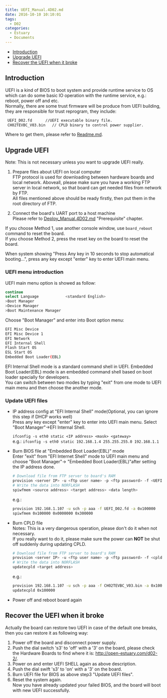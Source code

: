 ```yaml
---
title: UEFI_Manual.4D02.md
date: 2016-10-10 10:10:01
tags:
  - D02
categories:
  - Estuary
  - Documents
---
```

* [Introduction](#1)
* [Upgrade UEFI](#2)
* [Recover the UEFI when it broke](#3)

<!--more-->

## <a name="1">Introduction</a>

UEFI is a kind of BIOS to boot system and provide runtime service to OS which can do some basic IO operation with the runtime service, e.g.: reboot, power off and etc.  
Normally, there are some trust firmware will be produce from UEFI building, they are responsible for trust reprogram, they include:
```bash
 UEFI_D02.fd      //UEFI executable binary file.
 CH02TEVBC_V03.bin   // CPLD binary to control power supplier.
```
Where to get them, please refer to [Readme.md](https://github.com/open-estuary/estuary/blob/master/doc/Readme.4D02.md).

## <a name="2">Upgrade UEFI</a>

Note: This is not necessary unless you want to upgrade UEFI really.

1. Prepare files about UEFI on local computer  
FTP protocol is used for downloading between hardware boards and local network. Aboveall, please make sure you have a working FTP server in local network, so that board can get needed files from network by FTP.  
All files mentioned above should be ready firstly, then put them in the root directory of FTP.

2. Connect the board's UART port to a host machine  
Please refer to [Deploy_Manual.4D02.md](https://github.com/open-estuary/estuary/blob/master/doc/Deploy_Manual.4D02.md) "Prerequisite" chapter.

If you choose Method 1, use another console window, use `board_reboot` command to reset the board.  
If you choose Method 2, press the reset key on the board to reset the board.

When system showing "Press Any key in 10 seconds to stop automatical booting...", press any key except "enter" key to enter UEFI main menu.

### UEFI menu introduction
  UEFI main menu option is showed as follow:  
  ```bash
  continue 
  select Language            <standard English>
  >Boot Manager
  >Device Manager
  >Boot Maintenance Manager
  ```
  Choose "Boot Manager" and enter into Boot option menu:  
  ```bash
  EFI Misc Device 
  EFI Misc Device 1
  EFI Network
  EFI Internal Shell
  Flash Start OS
  ESL Start OS
  Embedded Boot Loader(EBL)
  ```
  EFI Internal Shell mode is a standard command shell in UEFI. Embedded Boot Loader(EBL) mode is an embedded command shell based on boot loader specially for developers.  
  You can switch between two modes by typing "exit" from one mode to UEFI main menu and then choose the another mode.

### Update UEFI files

* IP address config at "EFI Internal Shell" mode(Optional, you can ignore this step if DHCP works well)  
   Press any key except "enter" key to enter into UEFI main menu. Select "Boot Manager"->EFI Internal Shell.

   `ifconfig -s eth0 static <IP address> <mask> <gateway>`  
   e.g.: `ifconfig -s eth0 static 192.168.1.4 255.255.255.0 192.168.1.1`

* Burn BIOS file at "Embedded Boot Loader(EBL)" mode  
  Enter "exit" from "EFI Internet Shell" mode to UEFI main menu and choose "Boot Manager"-> "Embedded Boot Loader(EBL)"after setting the IP address done.  
  ```bash
  # Download file from FTP server to board's RAM
  provision <server IP> -u <ftp user name> -p <ftp password> -f <UEFI binary> -a <download target address>
  # Write the data into NORFLASH
  spiwfmem <source address> <target address> <data length>
  ```
  e.g.:  
  ```bash
  provision 192.168.1.107 -u sch -p aaa -f UEFI_D02.fd -a 0x100000
  spiwfmem 0x100000 0x0000000 0x300000
  ```
* Burn CPLD file  
  Notes: This is a very dangerous operation, please don't do it when not necessary.  
  If you really want to do it, please make sure the power can **NOT** be shut off suddenly during updating CPLD.  
  ```bash
  # Download file from FTP server to board's RAM
  provision <server IP> -u <ftp user name> -p <ftp password> -f <cpld bin> -a <target address>
  # Write the data into NORFLASH
  updatecpld <target address>
  ```
  e.g.:  
  ```bash
  provision 192.168.1.107 -u sch -p aaa -f CH02TEVBC_V03.bin -a 0x100000
  updatecpld 0x100000
  ```
*  Power off and reboot board again

## <a name="3">Recover the UEFI when it broke</a>

Actually the board can restore two UEFI in case of the default one breaks, then you can restore it as following way:  
1. Power off the board and disconnect power supply.  
2. Push the dial switch 's3' to 'off' with a '3' on the board, please check the Hardware Boards to find where it is: http://open-estuary.com/d02-2/.  
3. Power on and enter UEFI SHELL again as above description.  
4. Push the dial swift 's3' to 'on' with a '3' on the board.  
5. Burn UEFI file for BIOS as above step3 "Update UEFI files".  
6. Reset the system again.  
Now you have already updated your failed BIOS, and the board will boot with new UEFI successfully.
